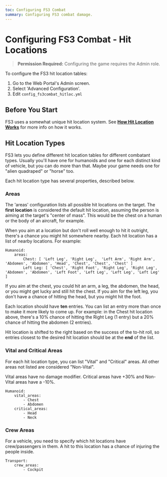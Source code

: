 ```yaml
---
toc: Configuring FS3 Combat
summary: Configuring FS3 combat damage.
---
```

# Configuring FS3 Combat - Hit Locations

> **Permission Required:** Configuring the game requires the Admin role.

To configure the FS3 hit location tables:

1. Go to the Web Portal's Admin screen.
2. Select 'Advanced Configuration'.
3. Edit `config_fs3combat_hitloc.yml`

## Before You Start

FS3 uses a somewhat unique hit location system.  See **[How Hit Location Works](http://aresmush.com/fs3/fs3-3/combat-mechanics#hit-location)** for more info on how it works.

## Hit Location Types

FS3 lets you define different hit location tables for different combatant types.  Usually you'll have one for humanoids and one for each distinct kind of vehicle, but you can do more than that.  Maybe your game needs one for "alien quadraped" or "horse" too.

Each hit location type has several properties, described below.

### Areas

The 'areas' configuration lists all possible hit locations on the target.  The **first location** is considered the default hit location, assuming the person is aiming at the target's "center of mass". This would be the chest on a human or the body of an aircraft, for example.

When you aim at a location but don't roll well enough to hit it outright, there's a chance you might hit somewhere nearby.  Each hit location has a list of nearby locations.  For example:

    Humanoid:
        areas:
            Chest: [ 'Left Leg', 'Right Leg',  'Left Arm', 'Right Arm', 'Abdomen', 'Abdomen', 'Head', 'Chest', 'Chest', 'Chest' ]
            Left Leg: [ 'Chest', 'Right Foot', 'Right Leg', 'Right Leg', 'Abdomen', 'Abdomen', 'Left Foot', 'Left Leg', 'Left Leg', 'Left Leg' ]

If you aim at the chest, you could hit an arm, a leg, the abdomen, the head, or you might get lucky and still hit the chest.   If you aim for the left leg, you don't have a chance of hitting the head, but you might hit the foot.

Each location should have **ten** entries.  You can list an entry more than once to make it more likely to come up.   For example: in the Chest hit location above, there's a 10% chance of hitting the Right Leg (1 entry) but a 20% chance of hitting the abdomen (2 entries).

Hit location is shifted to the right based on the success of the to-hit roll, so entries closest to the desired hit location should be at the **end** of the list.

### Vital and Critical Areas

For each hit location type, you can list "Vital" and "Critical" areas.  All other areas not listed are considered "Non-Vital".  

Vital areas have no damage modifier.  Critical areas have +30% and Non-Vital areas have a -10%.

    Humanoid:
        vital_areas:
            - Chest
            - Abdomen
        critical_areas:
            - Head
            - Neck

###  Crew Areas

For a vehicle, you need to specify which hit locations have crew/passengers in them.  A hit to this location has a chance of injuring the people inside.

    Transport:
        crew_areas:
            - Cockpit